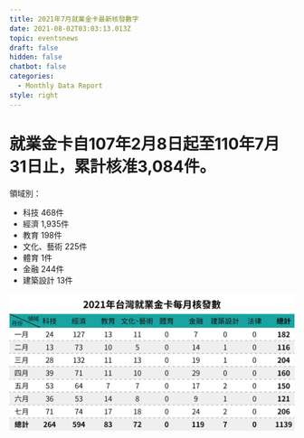 ```yaml
---
title: 2021年7月就業金卡最新核發數字
date: 2021-08-02T03:03:13.013Z
topic: eventsnews
draft: false
hidden: false
chatbot: false
categories:
  - Monthly Data Report
style: right
---
```

# 就業金卡自107年2月8日起至110年7月31日止，累計核准3,084件。

領域別：

* 科技 468件
* 經濟 1,935件
* 教育 198件
* 文化、藝術 225件
* 體育 1件
* 金融 244件
* 建築設計 13件

![2021年台灣就業金卡每月核發數- 七月](/cms-uploads/2021年台灣就業金卡每月核發數-7中.jpg "2021年台灣就業金卡每月核發數- 七月")